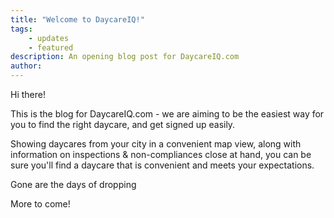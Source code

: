 ```yaml
---
title: "Welcome to DaycareIQ!"
tags:
    - updates
    - featured
description: An opening blog post for DaycareIQ.com
author: 
---
```


Hi there!

This is the blog for DaycareIQ.com - we are aiming to be the easiest way for you to find the right daycare, and get signed up easily.

Showing daycares from your city in a convenient map view, along with information on inspections & non-compliances close at hand, you can be sure you'll find a daycare that is convenient and meets your expectations.

Gone are the days of dropping 

More to come!
